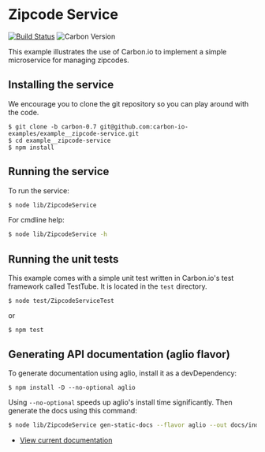 # Zipcode Service

[![Build Status](https://img.shields.io/travis/carbon-io-examples/example__zipcode-service/carbon-0.7.svg?style=flat-square)](https://travis-ci.org/carbon-io-examples/example__zipcode-service) ![Carbon Version](https://img.shields.io/badge/carbon--io-0.7-blue.svg?style=flat-square)

This example illustrates the use of Carbon.io to implement a simple
microservice for managing zipcodes.

## Installing the service

We encourage you to clone the git repository so you can play around
with the code. 

```
$ git clone -b carbon-0.7 git@github.com:carbon-io-examples/example__zipcode-service.git
$ cd example__zipcode-service
$ npm install
```

## Running the service

To run the service:

```sh
$ node lib/ZipcodeService
```

For cmdline help:

```sh
$ node lib/ZipcodeService -h
```

## Running the unit tests

This example comes with a simple unit test written in Carbon.io's test framework called TestTube. It is located in the `test` directory. 

```
$ node test/ZipcodeServiceTest
```

or 

```
$ npm test
```

## Generating API documentation (aglio flavor)

To generate documentation using aglio, install it as a devDependency:

```
$ npm install -D --no-optional aglio
```

Using `--no-optional` speeds up aglio's install time significantly. Then generate the docs using this command:

```sh
$ node lib/ZipcodeService gen-static-docs --flavor aglio --out docs/index.html
```

* [View current documentation](
http://htmlpreview.github.io/?https://raw.githubusercontent.com/carbon-io-examples/example__zipcode-service/blob/carbon-0.7/docs/index.html)
